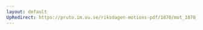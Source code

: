 ```yaml
---
layout: default
UpRedirect: https://pruto.im.uu.se/riksdagen-motions-pdf/1870/mot_1870__ak__201/mot_1870__ak__201-001.pdf
---
```

